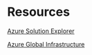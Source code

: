 # Resources

[Azure Solution Explorer](https://azurecharts.com/solutions)

[Azure Global Infrastructure](https://datacenters.microsoft.com/globe/explore)
